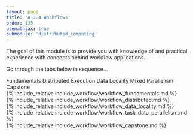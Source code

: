 ```yaml
---
layout: page
title: 'A.3.4 Workflows'
order: 135
usemathjax: true
submodule: 'distributed_computing'
---
```


The goal of this module is to provide you with knowledge of
and practical experience with concepts behind workflow applications.  

Go through the tabs below in sequence...

<div class="ui pointing secondary menu">
  <a class="item " data-tab="first">Fundamentals</a>
  <a class="item " data-tab="second">Distributed Execution</a>
  <a class="item " data-tab="third">Data Locality</a>
  <a class="item " data-tab="fourth">Mixed Parallelism</a>
  <a class="item " data-tab="fifth">Capstone</a>
</div>

<div markdown="1" class="ui tab segment active" data-tab="first" >
  {% include_relative include_workflow/workflow_fundamentals.md %}
</div>
<div markdown="1" class="ui tab segment" data-tab="second">
  {% include_relative include_workflow/workflow_distributed.md %}
</div>
<div markdown="1" class="ui tab segment " data-tab="third">
  {% include_relative include_workflow/workflow_data_locality.md %}
</div>
<div markdown="1" class="ui tab segment " data-tab="fourth">
  {% include_relative include_workflow/workflow_task_data_parallelism.md %}
</div>
<div markdown="1" class="ui tab segment " data-tab="fifth">
  {% include_relative include_workflow/workflow_capstone.md %}
</div>
